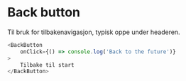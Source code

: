 # Back button

Til bruk for tilbakenavigasjon, typisk oppe under headeren.

```js
<BackButton
    onClick={() => console.log('Back to the future')}
>
    Tilbake til start
</BackButton>
```

